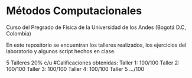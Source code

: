 # Métodos Computacionales
Curso del Pregrado de Física de la Universidad de los Andes (Bogotá D.C, Colombia)

En este repositorio se encuentran los talleres realizados, los ejercicios del laboratorio y algunos script hechos en clase.

5 Talleres 20% c/u
#Calificaciones obtenidas:
Taller 1: 100/100
Taller 2: 100/100
Taller 3: 100/100
Taller 4: 100/100
Taller 5 .../100

